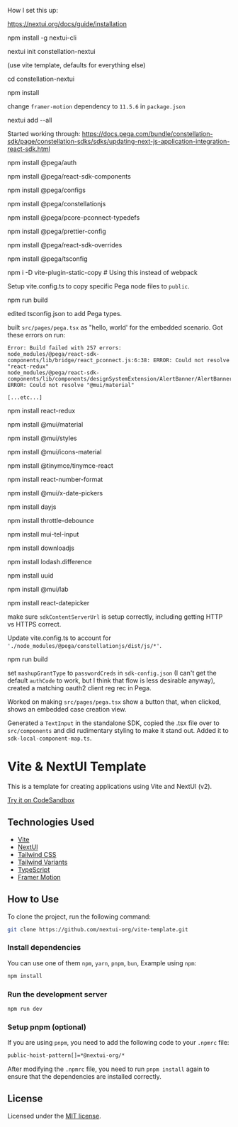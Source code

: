 How I set this up:

https://nextui.org/docs/guide/installation

npm install -g nextui-cli

nextui init constellation-nextui

(use vite template, defaults for everything else)

cd constellation-nextui

npm install

change `framer-motion` dependency to `11.5.6` in `package.json`

nextui add --all

Started working through: https://docs.pega.com/bundle/constellation-sdk/page/constellation-sdks/sdks/updating-next-js-application-integration-react-sdk.html

npm install @pega/auth

npm install @pega/react-sdk-components

npm install @pega/configs

npm install @pega/constellationjs

npm install @pega/pcore-pconnect-typedefs

npm install @pega/prettier-config

npm install @pega/react-sdk-overrides

npm install @pega/tsconfig

npm i -D vite-plugin-static-copy # Using this instead of webpack

Setup vite.config.ts to copy specific Pega node files to `public`.

npm run build

edited tsconfig.json to add Pega types.

built `src/pages/pega.tsx` as "hello, world' for the embedded scenario. Got these errors on run:

```
Error: Build failed with 257 errors:
node_modules/@pega/react-sdk-components/lib/bridge/react_pconnect.js:6:38: ERROR: Could not resolve "react-redux"
node_modules/@pega/react-sdk-components/lib/components/designSystemExtension/AlertBanner/AlertBanner.js:2:22: ERROR: Could not resolve "@mui/material"

[...etc...]
```

npm install react-redux

npm install @mui/material

npm install @mui/styles

npm install @mui/icons-material

npm install @tinymce/tinymce-react

npm install react-number-format

npm install @mui/x-date-pickers

npm install dayjs

npm install throttle-debounce

npm install mui-tel-input

npm install downloadjs

npm install lodash.difference

npm install uuid

npm install @mui/lab

npm install react-datepicker

make sure `sdkContentServerUrl` is setup correctly, including getting HTTP vs HTTPS correct.

Update vite.config.ts to account for `'./node_modules/@pega/constellationjs/dist/js/*'`.

npm run build

set `mashupGrantType` to `passwordCreds` in `sdk-config.json` (I can't get the default `authCode` to work, but I think that flow is less desirable anyway), created a matching oauth2 client reg rec in Pega.

Worked on making `src/pages/pega.tsx` show a button that, when clicked, shows an embedded case creation view.

Generated a `TextInput` in the standalone SDK, copied the .tsx file over to `src/components` and did rudimentary styling to make it stand out. Added it to `sdk-local-component-map.ts`.

# Vite & NextUI Template

This is a template for creating applications using Vite and NextUI (v2).

[Try it on CodeSandbox](https://githubbox.com/nextui-org/vite-template)

## Technologies Used

- [Vite](https://vitejs.dev/guide/)
- [NextUI](https://nextui.org)
- [Tailwind CSS](https://tailwindcss.com)
- [Tailwind Variants](https://tailwind-variants.org)
- [TypeScript](https://www.typescriptlang.org)
- [Framer Motion](https://www.framer.com/motion)

## How to Use

To clone the project, run the following command:

```bash
git clone https://github.com/nextui-org/vite-template.git
```

### Install dependencies

You can use one of them `npm`, `yarn`, `pnpm`, `bun`, Example using `npm`:

```bash
npm install
```

### Run the development server

```bash
npm run dev
```

### Setup pnpm (optional)

If you are using `pnpm`, you need to add the following code to your `.npmrc` file:

```bash
public-hoist-pattern[]=*@nextui-org/*
```

After modifying the `.npmrc` file, you need to run `pnpm install` again to ensure that the dependencies are installed correctly.

## License

Licensed under the [MIT license](https://github.com/nextui-org/vite-template/blob/main/LICENSE).
